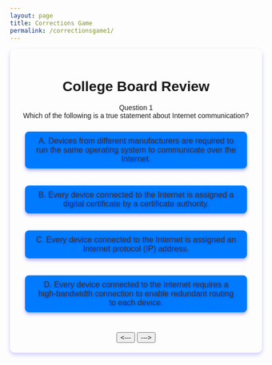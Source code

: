 ```yaml
---
layout: page 
title: Corrections Game
permalink: /correctionsgame1/
---
```


<link rel="stylesheet" href="{{site.baseurl}}/navigation/corrections/correctgame.css">

<script>
document.addEventListener('DOMContentLoaded', function () {
    // Add click event listeners to each button to toggle the corresponding summary
    document.getElementById('answer-a').addEventListener('click', function() {
        toggleSummary('summary-a');
    });

    document.getElementById('answer-b').addEventListener('click', function() {
        toggleSummary('summary-b');
    });

    document.getElementById('answer-c').addEventListener('click', function() {
        toggleSummary('summary-c');
    });

    document.getElementById('answer-d').addEventListener('click', function() {
        toggleSummary('summary-d');
    });

    // Function to toggle visibility of the summary div
    function toggleSummary(id) {
        const summary = document.getElementById(id);
        if (summary.style.display === "none" || summary.style.display === "") {
            summary.style.display = "block";  // Show the summary
        } else {
            summary.style.display = "none";   // Hide the summary
        }
    }
});
</script>

<div class="question1-container">
   <h1>College Board Review</h1>

<div class="question-1">
       <div id="question-1" class="question-1-text">Question 1</div>
       <div id="question-1-display" class="question-1-display-text">Which of the following is a true statement about Internet communication?
       </div>
   </div>


<button id="answer-a" class="button">A. Devices from different manufacturers are required to run the same operating system to communicate over the Internet.</button>
<div id="summary-a" class="summary" style="display:none;">
  Good try. Devices from different manufacturers do not need the same operating system to communicate over the Internet, as long as they follow the same protocols like TCP/IP.
</div>

<button id="answer-b" class="button">B. Every device connected to the Internet is assigned a digital certificate by a certificate authority.</button>
<div id="summary-b" class="summary" style="display:none;">
  Good try. Not every device is assigned a digital certificate; digital certificates are typically used for secure communication, such as with websites (SSL/TLS).
</div>

<button id="answer-c" class="button">C. Every device connected to the Internet is assigned an Internet protocol (IP) address.</button>
<div id="summary-c" class="summary" style="display:none;">
  Brilliant. Every device on the Internet is assigned a unique IP address to identify it and allow communication.
</div>

<button id="answer-d" class="button">D. Every device connected to the Internet requires a high-bandwidth connection to enable redundant routing to each device.</button>
<div id="summary-d" class="summary" style="display:none;">
  Good try. Not all devices need high-bandwidth connections, and redundant routing can occur without requiring high bandwidth.
</div>

   <style>
   .question1-container {
       font-family: Arial, sans-serif;
       margin: 0 auto;
       padding: 20px;
       max-width: 800px;
       text-align: center;
       box-shadow: 0 4px 8px rgba(0, 0, 255, 0.2); /* Blue shadow for main container */
       border-radius: 10px;
   }

   .button {
   font-size: 1.5em; /* Make the font size larger */
   color: #333333; /* Dark grey color */
   text-shadow: 1px 1px 5px rgba(0, 0, 255, 0.4); /* Blue shadow for label */
   margin-bottom: 20px;
   }
   
   .button label {
   font-size: 1.5em; /* Make the font size larger */
   color: #333333; /* Dark grey color */
   text-shadow: 1px 1px 5px rgba(0, 0, 255, 0.4); /* Blue shadow for label */
   }
   .button {
   font-size: 1.5em; /* Increase font size */
   color: #333333; /* Dark grey text color */
   text-shadow: 1px 1px 5px rgba(0, 0, 255, 0.4); /* Blue shadow for text */
   background-color: #007bff; /* Button background color (optional) */
   padding: 10px 20px; /* Add padding for better appearance */
   border: none;
   border-radius: 8px;
   cursor: pointer;
   box-shadow: 0 4px 6px rgba(0, 0, 255, 0.3); /* Blue shadow around button */
   transition: box-shadow 0.3s ease;
   }


   .button:hover {
   box-shadow: 0 6px 12px rgba(100, 100, 255, 50.4); /* Stronger shadow on hover */
   }

   </style>

 <style>
    
    .game-container {
      margin: 20px auto;
      width: 60%;
      padding: 20px;
      border: 1px solid #ddd;
      border-radius: 5px;
      box-shadow: 0 2px 5px rgba(0, 0, 0, 0.1);
    }
    .button {
      margin: 10px;
      padding: 10px 20px;
      font-size: 16px;
      cursor: pointer;
    }
  </style>


 <div id="question-container" style="text-align: center;">
   <page id="quiz-rotation-button" src="../corrections/question/correctgame1.jpg" alt="questions" >
   <br>
   <button id="prev-btn"><---</button>
   <button id="next-btn">---></button>
 </div>
  
 <script>
     // Array of image filenames located in the 'images' directory
     const questionFilenames = [
         "correctgame1.jpg",
         "correctgame2.jpg",
         "correctgame3.jpg"
 
     ];
     
     let currentIndex = 0;  // To keep track of the currently displayed image

    // Reference to the gallery image element
    const galleryImage = document.getElementById('quiz-rotation-button');

    // Function to update the displayed image
    function updatePage() {
        galleryImage.src = `../corrections/question/${imageFilenames[currentIndex]}`;
        galleryImage.alt = questionFilenames[currentIndex];
    }

    // Event listeners for the buttons
    document.getElementById('prev-btn').addEventListener('click', function() {
        currentIndex = (currentIndex > 0) ? currentIndex - 1 : questionFilenames.length - 1;
        updatePage();
    });

    document.getElementById('next-btn').addEventListener('click', function() {
        currentIndex = (currentIndex < questionFilenames.length - 1) ? currentIndex + 1 : 0;
        updatePage();
    });
</script>